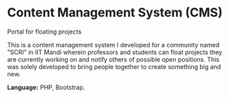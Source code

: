 # Content Management System (CMS)

Portal for floating projects

This is a content management system I developed for a community named "SCRI" in IIT Mandi wherein professors and students can float projects they are currently working on and notify others of possible open positions. This was solely developed to bring people together to create something big and new. 

<b>Language:</b> PHP, Bootstrap.
